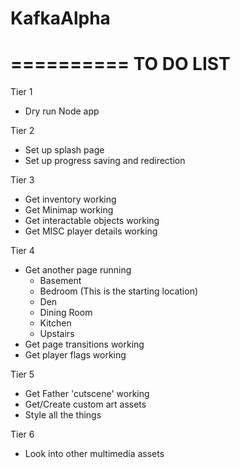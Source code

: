 # KafkaAlpha

==========
TO DO LIST
==========

Tier 1
 - Dry run Node app

Tier 2
 - Set up splash page
 - Set up progress saving and redirection

Tier 3
 - Get inventory working
 - Get Minimap working
 - Get interactable objects working
 - Get MISC player details working

Tier 4
 - Get another page running
	* Basement
	* Bedroom (This is the starting location)
	* Den
	* Dining Room
	* Kitchen
	* Upstairs
 - Get page transitions working
 - Get player flags working

Tier 5
 - Get Father 'cutscene' working
 - Get/Create custom art assets
 - Style all the things

Tier 6
 - Look into other multimedia assets
